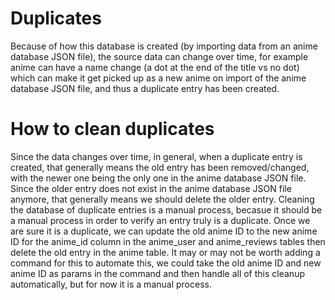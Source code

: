 # Duplicates

Because of how this database is created (by importing data from an anime database JSON file), the source data can change over time, for example anime can have a name change (a dot at the end of the title vs no dot) which can make it get picked up as a new anime on import of the anime database JSON file, and thus a duplicate entry has been created.


# How to clean duplicates

Since the data changes over time, in general, when a duplicate entry is created, that generally means the old entry has been removed/changed, with the newer one being the only one in the anime database JSON file. Since the older entry does not exist in the anime database JSON file anymore, that generally means we should delete the older entry. Cleaning the database of duplicate entries is a manual process, becasue it should be a manual process in order to verify an entry truly is a duplicate. Once we are sure it is a duplicate, we can update the old anime ID to the new anime ID for the anime_id column in the anime_user and anime_reviews tables then delete the old entry in the anime table. It may or may not be worth adding a command for this to automate this, we could take the old anime ID and new anime ID as params in the command and then handle all of this cleanup automatically, but for now it is a manual process.